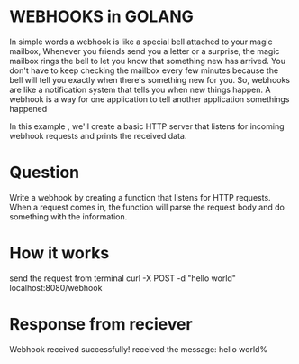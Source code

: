 # WEBHOOKS in GOLANG

In simple words a webhook is like a special bell attached to your magic mailbox, Whenever you friends send you a letter or a surprise, the magic mailbox rings the bell to let you know that something new has arrived. You don't have to keep checking the mailbox every few minutes because the bell will tell you exactly when there's something new for you. So, webhooks are like a notification system that tells you when new things happen.
A webhook is a way for one application to tell another application somethings happened

In this example , we'll create a basic HTTP server that listens for incoming webhook requests and prints the received data.

# Question
Write a webhook by creating a function that listens for HTTP requests. When a request comes in, the function will parse the request body and do something with the information.

# How it works

send the request from terminal
curl -X POST -d "hello world" localhost:8080/webhook

# Response from reciever

Webhook received successfully!
received the message: hello world%      